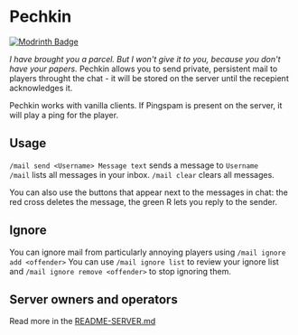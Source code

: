 # Pechkin
[![Modrinth Badge](https://shields.io/modrinth/dt/pechkin)](https://modrinth.com/mod/pechkin)

*I have brought you a parcel. But I won't give it to you, because you don't have your papers.*
Pechkin allows you to send private, persistent mail to players throught the chat - it will be stored on the server until the recepient acknowledges it.

Pechkin works with vanilla clients.
If Pingspam is present on the server, it will play a ping for the player.

## Usage 
`/mail send <Username> Message text` sends a message to `Username`  
`/mail` lists all messages in your inbox.
`/mail clear` clears all messages.  

You can also use the buttons that appear next to the messages in chat: the red cross deletes the message, the green R lets you reply to the sender.  

## Ignore
You can ignore mail from particularly annoying players using `/mail ignore add <offender>`
You can use `/mail ignore list` to review your ignore list and `/mail ignore remove <offender>` to stop ignoring them.

## Server owners and operators
Read more in the [README-SERVER.md](README-SERVER.md)
